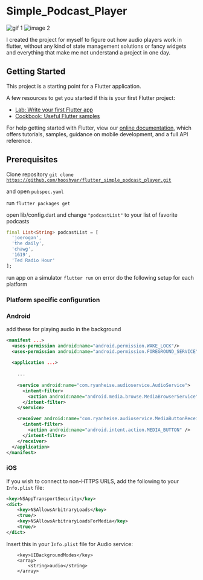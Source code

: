 # Simple_Podcast_Player


<p>
<img src="https://www.datacode.app/wp-content/uploads/2020/06/podcast1.gif" alt="gif 1" title="Wordpress-client" />
<img src="https://www.datacode.app/wp-content/uploads/2020/06/podcast2.gif" alt="image 2" title="Wordpress-client" />
</p>


I created the project for myself to figure out how audio players work in flutter, without any kind of state management
 solutions
 or fancy widgets and everything that make me not understand a project in one day.
## Getting Started

This project is a starting point for a Flutter application.

A few resources to get you started if this is your first Flutter project:

- [Lab: Write your first Flutter app](https://flutter.dev/docs/get-started/codelab)
- [Cookbook: Useful Flutter samples](https://flutter.dev/docs/cookbook)

For help getting started with Flutter, view our
[online documentation](https://flutter.dev/docs), which offers tutorials,
samples, guidance on mobile development, and a full API reference.



## Prerequisites
Clone repository
<code>git clone https://github.com/hooshyar/flutter_simple_podcast_player.git </code>

and open <code>pubspec.yaml</code>

run 
<code>flutter packages get</code>

open lib/config.dart and change <code>"podcastList"</code> to your list of favorite podcasts

```dart
final List<String> podcastList = [
  'joerogan',
  'the daily',
  'chawg',
  '1619',
  'Ted Radio Hour'
];
```

run app on a simulator
<code>flutter run</code>
on error do the following setup for each platform

### Platform specific configuration


### Android
add these for playing audio in the background
```xml
<manifest ...>
  <uses-permission android:name="android.permission.WAKE_LOCK"/>
  <uses-permission android:name="android.permission.FOREGROUND_SERVICE"/>
  
  <application ...>
    
    ...
    
    <service android:name="com.ryanheise.audioservice.AudioService">
      <intent-filter>
        <action android:name="android.media.browse.MediaBrowserService" />
      </intent-filter>
    </service>

    <receiver android:name="com.ryanheise.audioservice.MediaButtonReceiver" >
      <intent-filter>
        <action android:name="android.intent.action.MEDIA_BUTTON" />
      </intent-filter>
    </receiver> 
  </application>
</manifest>
```

### iOS

If you wish to connect to non-HTTPS URLS, add the following to your `Info.plist` file:

```xml
<key>NSAppTransportSecurity</key>
<dict>
    <key>NSAllowsArbitraryLoads</key>
    <true/>
    <key>NSAllowsArbitraryLoadsForMedia</key>
    <true/>
</dict>
```

Insert this in your `Info.plist` file for Audio service:

```
	<key>UIBackgroundModes</key>
	<array>
		<string>audio</string>
	</array>
```

